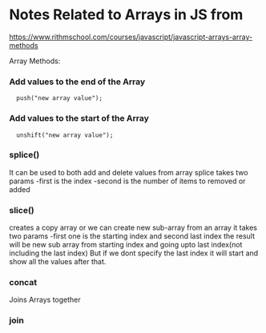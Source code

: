 # Notes Related to Arrays in JS from

https://www.rithmschool.com/courses/javascript/javascript-arrays-array-methods

Array Methods:

### Add values to the end of the Array

      push("new array value");

### Add values to the start of the Array

      unshift("new array value");

### splice()

It can be used to both add and delete values from array
splice takes two params
-first is the index
-second is the number of items to removed or added

### slice()

creates a copy array or we can create new sub-array from an array
it takes two params
-first one is the starting index and second last index
the result will be new sub array from starting index and going upto last index(not including the last index)
But if we dont specify the last index it will start and show all the values after that.

### concat

Joins Arrays together

### join
